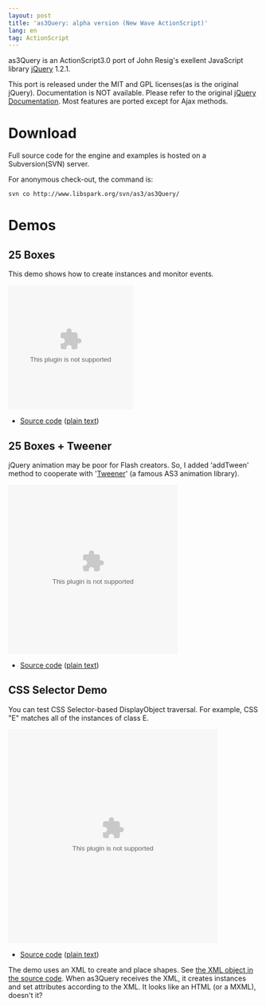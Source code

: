 ```yaml
---
layout: post
title: 'as3Query: alpha version (New Wave ActionScript)'
lang: en
tag: ActionScript
---
```

as3Query is an ActionScript3.0 port of John Resig's exellent JavaScript library <a href="http://jquery.com/">jQuery</a> 1.2.1.

This port is released under the MIT and GPL licenses(as is the original jQuery).
Documentation is NOT available. Please refer to the original <a href="http://docs.jquery.com/Main_Page">jQuery Documentation</a>. Most features are ported except for Ajax methods.

Download
========

Full source code for the engine and examples is hosted on a Subversion(SVN) server.

For anonymous check-out, the command is:

    svn co http://www.libspark.org/svn/as3/as3Query/

Demos
=====
25 Boxes
--------
This demo shows how to create instances and monitor events.

<object classid="clsid:d27cdb6e-ae6d-11cf-96b8-444553540000" width="250"
height="250" codebase="http://active.macromedia.com/flash7/cabs/swflash.cab#version=9,0,0,0">
<param name="src" value="http://snippets.libspark.org/svn/as3/as3Query/samples/Box25.swf"/>
<param name="play" value="true"/>
<param name="loop" value="true"/>
<param name="bgcolor" value="#ffffff"/>
<param name="quality" value="high"/>
<embed src="http://snippets.libspark.org/svn/as3/as3Query/samples/Box25.swf" width="250" height="250" bgcolor="#ffffff" play="true" loop="true" quality="high" pluginspage="http://www.macromedia.com/shockwave/download/index.cgi?P1_Prod_Version=ShockwaveFlash">
</embed>
</object>

* [Source code](http://snippets.libspark.org/trac/browser/as3/as3Query/samples/Box25.as) ([plain text](http://snippets.libspark.org/svn/as3/as3Query/samples/Box25.as))

25 Boxes + Tweener
------------------

jQuery animation may be poor for Flash creators. So, I added 'addTween' method to cooperate with '<a href="http://code.google.com/p/tweener/">Tweener</a>' (a famous AS3 animation library).

<object classid="clsid:d27cdb6e-ae6d-11cf-96b8-444553540000" width="340"
height="340" codebase="http://active.macromedia.com/flash7/cabs/swflash.cab#version=9,0,0,0">
<param name="src" value="http://snippets.libspark.org/svn/as3/as3Query/samples/Box25withTweener.swf"/>
<param name="play" value="true"/>
<param name="loop" value="true"/>
<param name="bgcolor" value="#d7e3e0"/>
<param name="quality" value="high"/>
<embed src="http://snippets.libspark.org/svn/as3/as3Query/samples/Box25withTweener.swf" width="340" height="340" bgcolor="#d7e3e0" play="true" loop="true"
quality="high" pluginspage="http://www.macromedia.com/shockwave/download/index.cgi?P1_Prod_Version=ShockwaveFlash">
</embed>
</object>

* [Source code](http://snippets.libspark.org/trac/browser/as3/as3Query/samples/Box25withTweener.as) ([plain text](http://snippets.libspark.org/svn/as3/as3Query/samples/Box25withTweener.as))

CSS Selector Demo
-----------------

You can test CSS Selector-based DisplayObject traversal. For example, CSS "E" matches all of the instances of class E.

<object classid="clsid:d27cdb6e-ae6d-11cf-96b8-444553540000" width="420"
height="430" codebase="http://active.macromedia.com/flash7/cabs/swflash.cab#version=9,0,0,0">
<param name="src" value="http://snippets.libspark.org/svn/as3/as3Query/samples/CssSelectorDemo.swf"/>
<param name="play" value="true"/>
<param name="loop" value="true"/>
<param name="bgcolor" value="#d7e3e0"/>
<param name="quality" value="high"/>
<embed src="http://snippets.libspark.org/svn/as3/as3Query/samples/CssSelectorDemo.swf" width="420" height="430" bgcolor="#d7e3e0" play="true" loop="true"
quality="high" pluginspage="http://www.macromedia.com/shockwave/download/index.cgi?P1_Prod_Version=ShockwaveFlash">
</embed>
</object>

* [Source code](http://snippets.libspark.org/trac/browser/as3/as3Query/samples/CssSelectorDemo.as) ([plain text](http://snippets.libspark.org/svn/as3/as3Query/samples/CssSelectorDemo.as))

The demo uses an XML to create and place shapes. See <a href="http://snippets.libspark.org/trac/browser/as3/as3Query/samples/CssSelectorDemo.as#L79">the XML object in the source code</a>. When as3Query receives the XML, it creates instances and set attributes according to the XML. It looks like an HTML (or a MXML), doesn't it?
